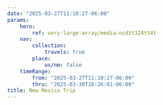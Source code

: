 ```yaml
---
date: "2025-03-27T11:10:27-06:00"
params:
    hero:
        ref: very-large-array/media-ncd3t324tt4t
    nav:
        collection:
            travels: true
        place:
            us/nm: false
    timeRange:
        from: "2025-03-27T11:10:27-06:00"
        thru: "2025-03-30T16:26:01-06:00"
title: New Mexico Trip
---
```

